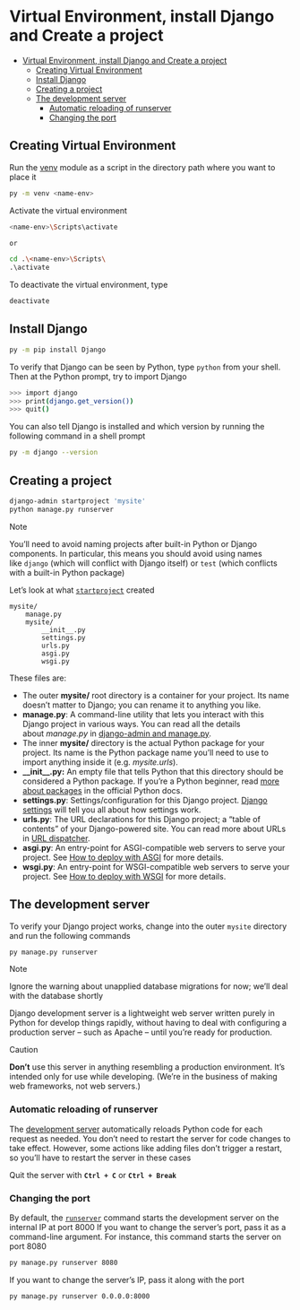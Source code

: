 <!-- title: Your Title -->

# Virtual Environment, install Django and Create a project

- [Virtual Environment, install Django and Create a project](#virtual-environment-install-django-and-create-a-project)
  - [Creating Virtual Environment](#creating-virtual-environment)
  - [Install Django](#install-django)
  - [Creating a project](#creating-a-project)
  - [The development server](#the-development-server)
    - [Automatic reloading of runserver](#automatic-reloading-ofrunserver)
    - [Changing the port](#changing-the-port)

## Creating Virtual Environment

Run the [venv](https://docs.python.org/3/library/venv.html#module-venv "venv: Creation of virtual environments.") module as a script in the directory path where you want to place it

``` sh
py -m venv <name-env>
```

Activate the virtual environment

``` sh
<name-env>\Scripts\activate

or

cd .\<name-env>\Scripts\
.\activate
```

To deactivate the virtual environment, type

``` sh
deactivate
```

## Install Django

``` sh
py -m pip install Django
```

To verify that Django can be seen by Python, type `python` from your shell. Then at the Python prompt, try to import Django

``` sh
>>> import django
>>> print(django.get_version())
>>> quit()
```

You can also tell Django is installed and which version by running the following command in a shell prompt

``` sh
py -m django --version
```

## Creating a project

``` sh
django-admin startproject 'mysite'
python manage.py runserver
```

> [!note]
> You’ll need to avoid naming projects after built-in Python or Django components. In particular, this means you should avoid using names like `django` (which will conflict with Django itself) or `test` (which conflicts with a built-in Python package)

Let’s look at what [`startproject`](https://docs.djangoproject.com/en/4.2/ref/django-admin/#django-admin-startproject) created

```
mysite/
    manage.py
    mysite/
        __init__.py
        settings.py
        urls.py
        asgi.py
        wsgi.py
```

These files are:

- The outer **mysite/** root directory is a container for your project. Its name doesn’t matter to Django; you can rename it to anything you like.
- **manage.py**: A command-line utility that lets you interact with this Django project in various ways. You can read all the details about *manage.py* in [django-admin and manage.py](https://docs.djangoproject.com/en/4.2/ref/django-admin/).
- The inner **mysite/** directory is the actual Python package for your project. Its name is the Python package name you’ll need to use to import anything inside it (e.g. *mysite.urls*).
- **\_\_init\_\_.py:** An empty file that tells Python that this directory should be considered a Python package. If you’re a Python beginner, read [more about packages](https://docs.python.org/3/tutorial/modules.html#tut-packages "(in Python v3.11)") in the official Python docs.
- **settings.py**: Settings/configuration for this Django project. [Django settings](https://docs.djangoproject.com/en/4.2/topics/settings/) will tell you all about how settings work.
- **urls.py**: The URL declarations for this Django project; a “table of contents” of your Django-powered site. You can read more about URLs in [URL dispatcher](https://docs.djangoproject.com/en/4.2/topics/http/urls/).
- **asgi.py**: An entry-point for ASGI-compatible web servers to serve your project. See [How to deploy with ASGI](https://docs.djangoproject.com/en/4.2/howto/deployment/asgi/) for more details.
- **wsgi.py**: An entry-point for WSGI-compatible web servers to serve your project. See [How to deploy with WSGI](https://docs.djangoproject.com/en/4.2/howto/deployment/wsgi/) for more details.

## The development server

To verify your Django project works, change into the outer `mysite` directory and run the following commands

``` sh
py manage.py runserver
```

> [!note]
> Ignore the warning about unapplied database migrations for now; we’ll deal with the database shortly

Django development server is a lightweight web server written purely in Python for develop things rapidly, without having to deal with configuring a production server – such as Apache – until you’re ready for production.

> [!caution]
> **Don’t** use this server in anything resembling a production environment. It’s intended only for use while developing. (We’re in the business of making web frameworks, not web servers.)

### Automatic reloading of runserver

The [development server](https://docs.djangoproject.com/en/4.2/ref/django-admin/#django-admin-runserver) automatically reloads Python code for each request as needed. You don’t need to restart the server for code changes to take effect. However, some actions like adding files don’t trigger a restart, so you’ll have to restart the server in these cases

Quit the server with **`Ctrl + C`** or **`Ctrl + Break`**

### Changing the port

By default, the [`runserver`](https://docs.djangoproject.com/en/4.2/ref/django-admin/#django-admin-runserver) command starts the development server on the internal IP at port 8000
If you want to change the server’s port, pass it as a command-line argument. For instance, this command starts the server on port 8080

``` sh
py manage.py runserver 8080
```

If you want to change the server’s IP, pass it along with the port

``` sh
py manage.py runserver 0.0.0.0:8000
```
